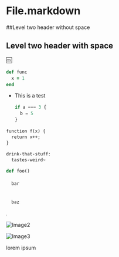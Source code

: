 # File.markdown

##Level two header without space

## Level two header with space

:cool:

```ruby
def func
  x = 1
end
```

*   This is a test

    ```javascript
    if a === 3 {
      b = 5
    }
    ```

```
function f(x) {
  return x++;
}
```

```kombucha
drink-that-stuff:
  tastes-weird~
```

```python
def foo()

  bar


  baz
```

![Image1](image1.png)

![Image2](/tmp/image2.png)

![Image3](https://raw.githubusercontent.com/Galadirith/markdown-preview-plus/master/assets/hr.png)

lorem
ipsum
